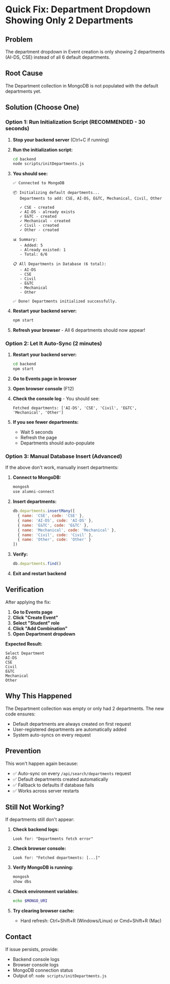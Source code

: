 # Quick Fix: Department Dropdown Showing Only 2 Departments

## Problem
The department dropdown in Event creation is only showing 2 departments (AI-DS, CSE) instead of all 6 default departments.

## Root Cause
The Department collection in MongoDB is not populated with the default departments yet.

## Solution (Choose One)

### Option 1: Run Initialization Script (RECOMMENDED - 30 seconds)

1. **Stop your backend server** (Ctrl+C if running)

2. **Run the initialization script:**
   ```bash
   cd backend
   node scripts/initDepartments.js
   ```

3. **You should see:**
   ```
   ✅ Connected to MongoDB
   
   📦 Initializing default departments...
      Departments to add: CSE, AI-DS, E&TC, Mechanical, Civil, Other
   
      ✓ CSE - created
      ✓ AI-DS - already exists
      ✓ E&TC - created
      ✓ Mechanical - created
      ✓ Civil - created
      ✓ Other - created
   
   📊 Summary:
      - Added: 5
      - Already existed: 1
      - Total: 6/6
   
   📋 All Departments in Database (6 total):
      - AI-DS
      - CSE
      - Civil
      - E&TC
      - Mechanical
      - Other
   
   ✅ Done! Departments initialized successfully.
   ```

4. **Restart your backend server:**
   ```bash
   npm start
   ```

5. **Refresh your browser** - All 6 departments should now appear!

### Option 2: Let It Auto-Sync (2 minutes)

1. **Restart your backend server:**
   ```bash
   cd backend
   npm start
   ```

2. **Go to Events page in browser**

3. **Open browser console** (F12)

4. **Check the console log** - You should see:
   ```
   Fetched departments: ['AI-DS', 'CSE', 'Civil', 'E&TC', 'Mechanical', 'Other']
   ```

5. **If you see fewer departments:**
   - Wait 5 seconds
   - Refresh the page
   - Departments should auto-populate

### Option 3: Manual Database Insert (Advanced)

If the above don't work, manually insert departments:

1. **Connect to MongoDB:**
   ```bash
   mongosh
   use alumni-connect
   ```

2. **Insert departments:**
   ```javascript
   db.departments.insertMany([
     { name: 'CSE', code: 'CSE' },
     { name: 'AI-DS', code: 'AI-DS' },
     { name: 'E&TC', code: 'E&TC' },
     { name: 'Mechanical', code: 'Mechanical' },
     { name: 'Civil', code: 'Civil' },
     { name: 'Other', code: 'Other' }
   ])
   ```

3. **Verify:**
   ```javascript
   db.departments.find()
   ```

4. **Exit and restart backend**

## Verification

After applying the fix:

1. **Go to Events page**
2. **Click "Create Event"**
3. **Select "Student" role**
4. **Click "Add Combination"**
5. **Open Department dropdown**

**Expected Result:**
```
Select Department
AI-DS
CSE
Civil
E&TC
Mechanical
Other
```

## Why This Happened

The Department collection was empty or only had 2 departments. The new code ensures:
- Default departments are always created on first request
- User-registered departments are automatically added
- System auto-syncs on every request

## Prevention

This won't happen again because:
- ✅ Auto-sync on every `/api/search/departments` request
- ✅ Default departments created automatically
- ✅ Fallback to defaults if database fails
- ✅ Works across server restarts

## Still Not Working?

If departments still don't appear:

1. **Check backend logs:**
   ```
   Look for: "Departments fetch error"
   ```

2. **Check browser console:**
   ```
   Look for: "Fetched departments: [...]"
   ```

3. **Verify MongoDB is running:**
   ```bash
   mongosh
   show dbs
   ```

4. **Check environment variables:**
   ```bash
   echo $MONGO_URI
   ```

5. **Try clearing browser cache:**
   - Hard refresh: Ctrl+Shift+R (Windows/Linux) or Cmd+Shift+R (Mac)

## Contact

If issue persists, provide:
- Backend console logs
- Browser console logs
- MongoDB connection status
- Output of: `node scripts/initDepartments.js`
